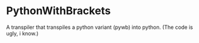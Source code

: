 # PythonWithBrackets
A transpiler that transpiles a python variant (pywb) into python. (The code is ugly, i know.)
